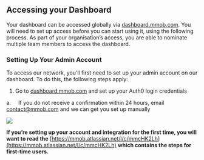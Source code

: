 Accessing your Dashboard
------------------------

Your dashboard can be accessed globally via [dashboard.mmob.com](http://dashboard.mmob.com). You will need to set up access before you can start using it, using the following process. As part of your organisation’s access, you are able to nominate multiple team members to access the dashboard.

### Setting Up Your Admin Account

To access our network, you’ll first need to set up your admin account on our dashboard. To do this, the following steps apply:

1.  Go to [dashboard.mmob.com](http://dashboard.mmob.com/) and set up your Auth0 login credentials
    

a.     If you do not receive a confirmation within 24 hours, email [contact@mmob.com](mailto:contact@mmob.com) and we can get you set up manually

![](images/cp-auth0-login.png)


**If you’re setting up your account and integration for the first time, you will want to read the** [https://mmob.atlassian.net/l/c/mmcHK2Lh](https://mmob.atlassian.net/l/c/mmcHK2Lh) **which contains the steps for first-time users.**